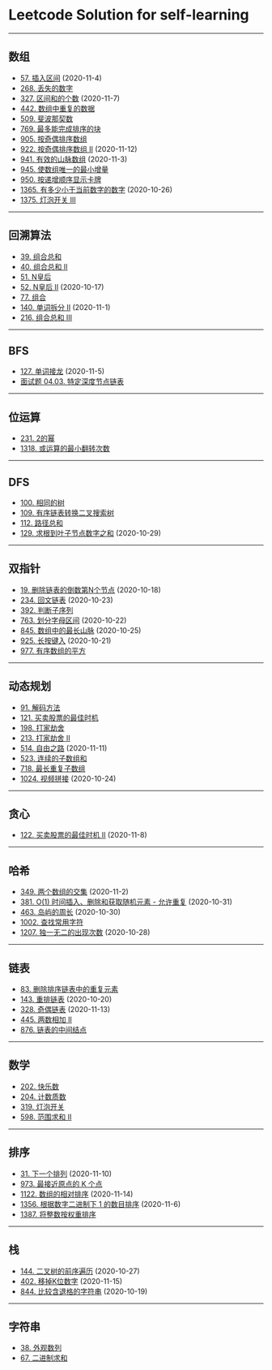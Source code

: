 # Leetcode Solution for self-learning

---

## 数组

- [57. 插入区间](https://leetcode-cn.com/problems/insert-interval/) (2020-11-4)
- [268. 丢失的数字](https://leetcode-cn.com/problems/missing-number/)
- [327. 区间和的个数](https://leetcode-cn.com/problems/count-of-range-sum/) (2020-11-7)
- [442. 数组中重复的数据](https://leetcode-cn.com/problems/find-all-duplicates-in-an-array/)
- [509. 斐波那契数](https://leetcode-cn.com/problems/fibonacci-number/)
- [769. 最多能完成排序的块](https://leetcode-cn.com/problems/max-chunks-to-make-sorted/)
- [905. 按奇偶排序数组](https://leetcode-cn.com/problems/sort-array-by-parity/)
- [922. 按奇偶排序数组 II](https://leetcode-cn.com/problems/sort-array-by-parity-ii/) (2020-11-12)
- [941. 有效的山脉数组](https://leetcode-cn.com/problems/valid-mountain-array/) (2020-11-3)
- [945. 使数组唯一的最小增量](https://leetcode-cn.com/problems/minimum-increment-to-make-array-unique/)
- [950. 按递增顺序显示卡牌](https://leetcode-cn.com/problems/reveal-cards-in-increasing-order/)
- [1365. 有多少小于当前数字的数字](https://leetcode-cn.com/problems/how-many-numbers-are-smaller-than-the-current-number/) (2020-10-26)
- [1375. 灯泡开关 III](https://leetcode-cn.com/problems/bulb-switcher-iii/)

---

## 回溯算法

- [39. 组合总和](https://leetcode-cn.com/problems/combination-sum/)
- [40. 组合总和 II](https://leetcode-cn.com/problems/combination-sum-ii/)
- [51. N皇后](https://leetcode-cn.com/problems/n-queens/)
- [52. N皇后 II](https://leetcode-cn.com/problems/n-queens-ii/) (2020-10-17)
- [77. 组合](https://leetcode-cn.com/problems/combinations/)
- [140. 单词拆分 II](https://leetcode-cn.com/problems/word-break-ii/) (2020-11-1)
- [216. 组合总和 III](https://leetcode-cn.com/problems/combination-sum-iii/)

---

## BFS

- [127. 单词接龙](https://leetcode-cn.com/problems/word-ladder/) (2020-11-5)
- [面试题 04.03. 特定深度节点链表](https://leetcode-cn.com/problems/list-of-depth-lcci/)

---

## 位运算

- [231. 2的幂](https://leetcode-cn.com/problems/power-of-two/)
- [1318. 或运算的最小翻转次数](https://leetcode-cn.com/problems/minimum-flips-to-make-a-or-b-equal-to-c/)

---

## DFS

- [100. 相同的树](https://leetcode-cn.com/problems/same-tree/)
- [109. 有序链表转换二叉搜索树](https://leetcode-cn.com/problems/convert-sorted-list-to-binary-search-tree/)
- [112. 路径总和](https://leetcode-cn.com/problems/path-sum/)
- [129. 求根到叶子节点数字之和](https://leetcode-cn.com/problems/sum-root-to-leaf-numbers/) (2020-10-29)

---

## 双指针

- [19. 删除链表的倒数第N个节点](https://leetcode-cn.com/problems/remove-nth-node-from-end-of-list/) (2020-10-18)
- [234. 回文链表](https://leetcode-cn.com/problems/palindrome-linked-list/) (2020-10-23)
- [392. 判断子序列](https://leetcode-cn.com/problems/is-subsequence/)
- [763. 划分字母区间](https://leetcode-cn.com/problems/partition-labels/) (2020-10-22)
- [845. 数组中的最长山脉](https://leetcode-cn.com/problems/longest-mountain-in-array/) (2020-10-25)
- [925. 长按键入](https://leetcode-cn.com/problems/long-pressed-name/) (2020-10-21)
- [977. 有序数组的平方](https://leetcode-cn.com/problems/squares-of-a-sorted-array/)

---

## 动态规划

- [91. 解码方法](https://leetcode-cn.com/problems/decode-ways/)
- [121. 买卖股票的最佳时机](https://leetcode-cn.com/problems/best-time-to-buy-and-sell-stock/)
- [198. 打家劫舍](https://leetcode-cn.com/problems/house-robber/)
- [213. 打家劫舍 II](https://leetcode-cn.com/problems/house-robber-ii/)
- [514. 自由之路](https://leetcode-cn.com/problems/freedom-trail/) (2020-11-11)
- [523. 连续的子数组和](https://leetcode-cn.com/problems/continuous-subarray-sum/)
- [718. 最长重复子数组](https://leetcode-cn.com/problems/maximum-length-of-repeated-subarray/)
- [1024. 视频拼接](https://leetcode-cn.com/problems/video-stitching/) (2020-10-24)

---

## 贪心

- [122. 买卖股票的最佳时机 II](https://leetcode-cn.com/problems/best-time-to-buy-and-sell-stock-ii/) (2020-11-8)

---

## 哈希

- [349. 两个数组的交集](https://leetcode-cn.com/problems/intersection-of-two-arrays/) (2020-11-2)
- [381. O(1) 时间插入、删除和获取随机元素 - 允许重复](https://leetcode-cn.com/problems/insert-delete-getrandom-o1-duplicates-allowed/) (2020-10-31)
- [463. 岛屿的周长](https://leetcode-cn.com/problems/island-perimeter/) (2020-10-30)
- [1002. 查找常用字符](https://leetcode-cn.com/problems/find-common-characters/)
- [1207. 独一无二的出现次数](https://leetcode-cn.com/problems/unique-number-of-occurrences/) (2020-10-28)

---

## 链表

- [83. 删除排序链表中的重复元素](https://leetcode-cn.com/problems/remove-duplicates-from-sorted-list/)
- [143. 重排链表](https://leetcode-cn.com/problems/reorder-list/) (2020-10-20)
- [328. 奇偶链表](https://leetcode-cn.com/problems/odd-even-linked-list/) (2020-11-13)
- [445. 两数相加 II](https://leetcode-cn.com/problems/add-two-numbers-ii/)
- [876. 链表的中间结点](https://leetcode-cn.com/problems/middle-of-the-linked-list/)

---

## 数学

- [202. 快乐数](https://leetcode-cn.com/problems/happy-number/)
- [204. 计数质数](https://leetcode-cn.com/problems/count-primes/)
- [319. 灯泡开关](https://leetcode-cn.com/problems/bulb-switcher/)
- [598. 范围求和 II](https://leetcode-cn.com/problems/range-addition-ii/)

---

## 排序

- [31. 下一个排列](https://leetcode-cn.com/problems/next-permutation/) (2020-11-10)
- [973. 最接近原点的 K 个点](https://leetcode-cn.com/problems/k-closest-points-to-origin/)
- [1122. 数组的相对排序](https://leetcode-cn.com/problems/relative-sort-array/) (2020-11-14)
- [1356. 根据数字二进制下 1 的数目排序](https://leetcode-cn.com/problems/sort-integers-by-the-number-of-1-bits/) (2020-11-6)
- [1387. 将整数按权重排序](https://leetcode-cn.com/problems/sort-integers-by-the-power-value/)

---

## 栈

- [144. 二叉树的前序遍历](https://leetcode-cn.com/problems/binary-tree-preorder-traversal/) (2020-10-27)
- [402. 移掉K位数字](https://leetcode-cn.com/problems/remove-k-digits/) (2020-11-15)
- [844. 比较含退格的字符串](https://leetcode-cn.com/problems/backspace-string-compare/) (2020-10-19)

---

## 字符串

- [38. 外观数列](https://leetcode-cn.com/problems/count-and-say/)
- [67. 二进制求和](https://leetcode-cn.com/problems/add-binary/)
